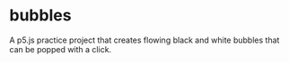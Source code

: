 # bubbles
A p5.js practice project that creates flowing black and white bubbles that can be popped with a click.
